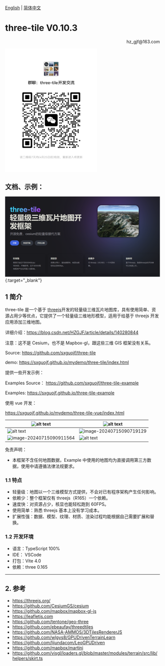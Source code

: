 [English](README.md) | [简体中文](README_CN.md)

# **three-tile V0.10.3**

<p align='right'>hz_gjf@163.com</p>

<img src="./images/wechat.jpg" width = 300 height = 400>

## 文档、示例：

[![home](./images/home.png)](https://sxguojf.github.io/three-tile-doc/){:target="\_blank"}

## 1 简介

three-tile 是一个基于 [threejs](https://threejs.org/)开发的轻量级三维瓦片地图库，具有使用简单、资源占用少等优点，它提供了一个轻量级三维地形模型，适用于给基于 threejs 开发应用添加三维地图。

详细介绍：https://blog.csdn.net/HZGJF/article/details/140280844

注意：这不是 Cesium，也不是 Mapbox-gl，跟这些三维 GIS 框架没有关系。

Source: https://github.com/sxguojf/three-tile

demo: https://sxguojf.github.io/mydemo/three-tile/index.html

提供一些开发示例：

Examples Source： https://github.com/sxguojf/three-tile-example

Examples: https://sxguojf.github.io/three-tile-example

使用 vue 开发：

https://sxguojf.github.io/mydemo/three-tile-vue/index.html

| ![alt text](images/image-3.png)                                | ![alt text](images/image-4.png)                                |
| -------------------------------------------------------------- | -------------------------------------------------------------- |
| ![alt text](images/image-2.png)                                | ![image-20240715090719129](images/image-20240715090719129.png) |
| ![image-20240715090911564](images/image-20240715090911564.png) | ![alt text](images/image-1.png)                                |

免责声明：

- 本框架不含任何地图数据，Example 中使用的地图均为直接调用第三方数据，使用中请遵循法律法规要求。

### 1.1 特点

- 轻量级：地图以一个三维模型方式提供，不会对已有程序架构产生任何影响。
- 依赖少：整个框架仅有 threejs（R165）一个依赖。
- 速度快：对资源占少，核显也能轻松跑到 60FPS。
- 使用简单：熟悉 threejs 基本上没有学习成本。
- 扩展性强：数据、模型、纹理、材质、渲染过程均能根据自己需要扩展和替换。

### 1.2 开发环境

- 语言：TypeScript 100%
- IDE： VSCode
- 打包：Vite 4.0
- 依赖：three 0.165

---

## 2. 参考

- https://threejs.org/
- https://github.com/CesiumGS/cesium
- https://github.com/mapbox/mapbox-gl-js
- https://leafletjs.com
- https://github.com/tentone/geo-three
- https://github.com/ebeaufay/threedtiles
- https://github.com/NASA-AMMOS/3DTilesRendererJS
- https://github.com/wlgys8/GPUDrivenTerrainLearn
- https://github.com/lijundacom/LeoGPUDriven
- https://github.com/mapbox/martini
- https://github.com/visgl/loaders.gl/blob/master/modules/terrain/src/lib/helpers/skirt.ts
